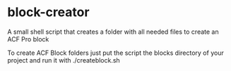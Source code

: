 # block-creator
A small shell script that creates a folder with all needed files to create an ACF Pro block

To create ACF Block folders just put the script the blocks directory of your project and run it with ./createblock.sh
